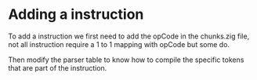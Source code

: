 # Adding a instruction
To add a instruction we first need to add the opCode in the chunks.zig file, 
not all instruction require a 1 to 1 mapping with opCode but some do.

Then modify the parser table to know how to compile the specific tokens that are
part of the instruction.
